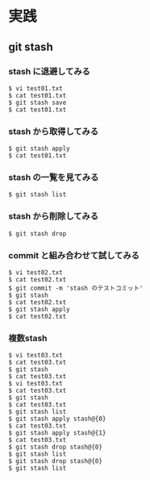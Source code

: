 # 実践

## git stash

### stash に退避してみる

```
$ vi test01.txt
$ cat test01.txt
$ git stash save
$ cat test01.txt
```

### stash から取得してみる

```
$ git stash apply
$ cat test01.txt
```

### stash の一覧を見てみる

```
$ git stash list
```

### stash から削除してみる

```
$ git stash drop
```

### commit と組み合わせて試してみる

```
$ vi test02.txt
$ cat test02.txt
$ git commit -m 'stash のテストコミット'
$ git stash
$ cat test02.txt
$ git stash apply
$ cat test02.txt
```

### 複数stash

```
$ vi test03.txt
$ cat test03.txt
$ git stash
$ cat test03.txt
$ vi test03.txt
$ cat test03.txt
$ git stash
$ cat test03.txt
$ git stash list
$ git stash apply stash@{0}
$ cat test03.txt
$ git stash apply stash@{1}
$ cat test03.txt
$ git stash drop stash@{0}
$ git stash list
$ git stash drop stash@{0}
$ git stash list
```


